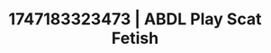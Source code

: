 ---
categories:
- Close contact
- Sneaker fetish
- Hands in hair
- Slow undress
- Hands behind back
image: /assets/images/1747183323473.webp
layout: post
seo:
  description: Featured content with high-quality Scat Fetish, ABDL Play. HD images
    available.
  keywords: Scat Fetish, ABDL Play
  og_image: /assets/images/1747183323473.webp
  schema_type: VisualArtwork
tags:
- ABDL Play
- Scat Fetish
- '#1747183323473'
title: 1747183323473 | ABDL Play Scat Fetish
---